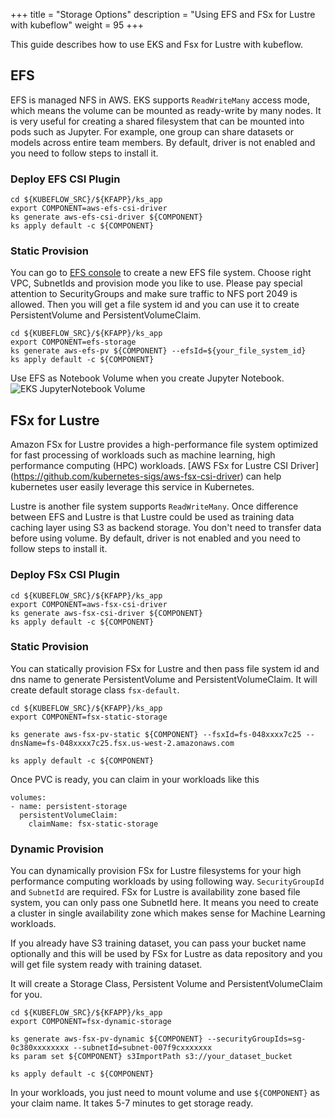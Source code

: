 +++
title = "Storage Options"
description = "Using EFS and FSx for Lustre with kubeflow"
weight = 95
+++

This guide describes how to use EKS and Fsx for Lustre with kubeflow.


## EFS

EFS is managed NFS in AWS. EKS supports `ReadWriteMany` access mode, which means the volume can be mounted as ready-write by many nodes. It is very useful for creating a shared filesystem that can be mounted into pods such as Jupyter. For example, one group can share datasets or models across entire team members.
By default, driver is not enabled and you need to follow steps to install it.

### Deploy EFS CSI Plugin

```
cd ${KUBEFLOW_SRC}/${KFAPP}/ks_app
export COMPONENT=aws-efs-csi-driver
ks generate aws-efs-csi-driver ${COMPONENT}
ks apply default -c ${COMPONENT}
```

### Static Provision

You can go to [EFS console](https://us-west-2.console.aws.amazon.com/efs/home) to create a new EFS file system. Choose right VPC, SubnetIds and provision mode you like to use.
Please pay special attention to SecurityGroups and make sure traffic to NFS port 2049 is allowed.
Then you will get a file system id and you can use it to create PersistentVolume and PersistentVolumeClaim.

```
cd ${KUBEFLOW_SRC}/${KFAPP}/ks_app
export COMPONENT=efs-storage
ks generate aws-efs-pv ${COMPONENT} --efsId=${your_file_system_id}
ks apply default -c ${COMPONENT}
```

Use EFS as Notebook Volume when you create Jupyter Notebook.
<img src="/docs/images/aws/efs-volume.png"
  alt="EKS JupyterNotebook Volume"
  class="mt-3 mb-3 border border-info rounded">


## FSx for Lustre

Amazon FSx for Lustre provides a high-performance file system optimized for fast processing of workloads such as machine learning, high performance computing (HPC) workloads. [AWS FSx for Lustre CSI Driver] (https://github.com/kubernetes-sigs/aws-fsx-csi-driver) can help kubernetes user easily leverage this service in Kubernetes.

Lustre is another file system supports `ReadWriteMany`. Once difference between EFS and Lustre is that Lustre could be used as training data caching layer using S3 as backend storage. You don't need to transfer data before using volume.  By default, driver is not enabled and you need to follow steps to install it.

### Deploy FSx CSI Plugin

```
cd ${KUBEFLOW_SRC}/${KFAPP}/ks_app
export COMPONENT=aws-fsx-csi-driver
ks generate aws-fsx-csi-driver ${COMPONENT}
ks apply default -c ${COMPONENT}
```

### Static Provision

You can statically provision FSx for Lustre and then pass file system id and dns name to generate PersistentVolume and PersistentVolumeClaim. It will create default storage class `fsx-default`.

```
cd ${KUBEFLOW_SRC}/${KFAPP}/ks_app
export COMPONENT=fsx-static-storage

ks generate aws-fsx-pv-static ${COMPONENT} --fsxId=fs-048xxxx7c25 --dnsName=fs-048xxxx7c25.fsx.us-west-2.amazonaws.com

ks apply default -c ${COMPONENT}
```


Once PVC is ready, you can claim in your workloads like this

```
volumes:
- name: persistent-storage
  persistentVolumeClaim:
    claimName: fsx-static-storage
```


### Dynamic Provision

You can dynamically provision FSx for Lustre filesystems for your high performance computing workloads by using following way. `SecurityGroupId` and `SubnetId` are required. FSx for Lustre is availability zone based file system, you can only pass one SubnetId here. It means you need to create a cluster in single availability zone which makes sense for Machine Learning workloads.

If you already have S3 training dataset, you can pass your bucket name optionally and this will be used by FSx for Lustre as data repository and you will get file system ready with training dataset.

It will create a Storage Class, Persistent Volume and PersistentVolumeClaim for you.

```
cd ${KUBEFLOW_SRC}/${KFAPP}/ks_app
export COMPONENT=fsx-dynamic-storage

ks generate aws-fsx-pv-dynamic ${COMPONENT} --securityGroupIds=sg-0c380xxxxxxxx --subnetId=subnet-007f9cxxxxxxx
ks param set ${COMPONENT} s3ImportPath s3://your_dataset_bucket

ks apply default -c ${COMPONENT}
```

In your workloads, you just need to mount volume and use `${COMPONENT}` as your claim name. It takes 5-7 minutes to get storage ready.

